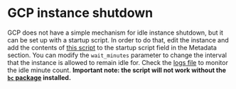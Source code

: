 # GCP instance shutdown

GCP does not have a simple mechanism for idle instance shutdown, but it can be set up with a startup script. In order to do that, edit the instance and add the contents of [this script](idle_startup_script.sh) to the startup script field in the Metadata section. You can modify the `wait_minutes` parameter to change the interval that the instance is allowed to remain idle for. Check the [logs file](https://googlecloudarchitect.us/viewing-output-from-startup-scripts-gcp-compute-engine/) to monitor the idle minute count. **Important note: the script will not work without the [`bc` package](https://ioflood.com/blog/install-bc-command-linux/#:~:text=The%20'bc'%20command%20is%20typically,command%20sudo%20yum%20install%20bc%20.) installed.**
